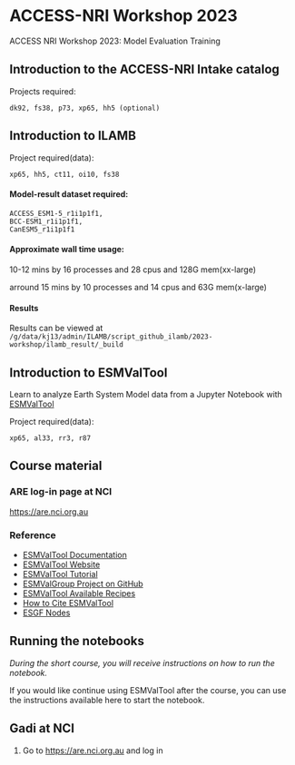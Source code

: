# ACCESS-NRI Workshop 2023
ACCESS NRI Workshop 2023: Model Evaluation Training

## Introduction to the ACCESS-NRI Intake catalog

Projects required:
```
dk92, fs38, p73, xp65, hh5 (optional)
```

## Introduction to ILAMB

Project required(data):
```
xp65, hh5, ct11, oi10, fs38 
```
#### Model-result dataset required:
```
ACCESS_ESM1-5_r1i1p1f1,
BCC-ESM1_r1i1p1f1,
CanESM5_r1i1p1f1
```
#### Approximate wall time usage:

10-12 mins by 16 processes and 28 cpus and 128G mem(xx-large)

arround 15 mins by 10 processes and 14 cpus and 63G mem(x-large)

#### Results
Results can be viewed at `/g/data/kj13/admin/ILAMB/script_github_ilamb/2023-workshop/ilamb_result/_build`

## Introduction to ESMValTool

Learn to analyze Earth System Model data from a Jupyter Notebook with [ESMValTool](https://docs.esmvaltool.org)


Project required(data):
```
xp65, al33, rr3, r87
```


## Course material

### ARE log-in page at NCI

https://are.nci.org.au

### Reference

- [ESMValTool Documentation](https://docs.esmvaltool.org/en/latest/)
- [ESMValTool Website](https://www.esmvaltool.org/)
- [ESMValTool Tutorial](https://esmvalgroup.github.io/ESMValTool_Tutorial/index.html)
- [ESMValGroup Project on GitHub](https://github.com/ESMValGroup)
- [ESMValTool Available Recipes](https://docs.esmvaltool.org/en/latest/recipes/index.html)
- [How to Cite ESMValTool](https://www.esmvaltool.org/references.html)
- [ESGF Nodes](https://esgf.llnl.gov/nodes.html)

## Running the notebooks

*During the short course, you will receive instructions on how to run the notebook.*

If you would like continue using ESMValTool after the course, you can use the instructions available here to start the notebook.

## Gadi at NCI

1. Go to https://are.nci.org.au and log in

